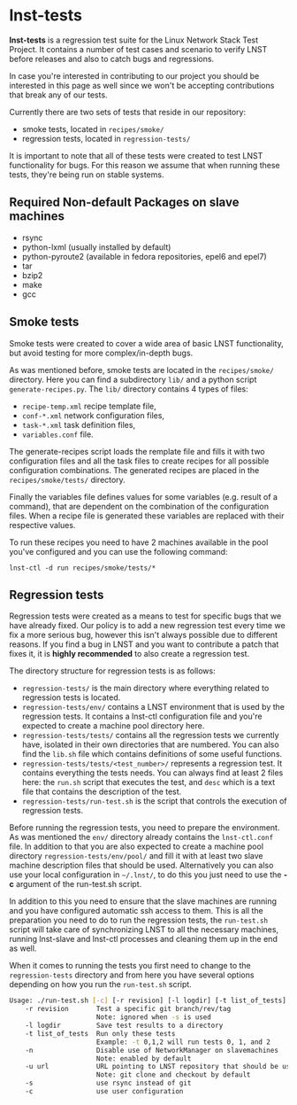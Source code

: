 # lnst-tests

**lnst-tests** is a regression test suite for the Linux Network Stack Test
Project. It contains a number of test cases and scenario to verify LNST
before releases and also to catch bugs and regressions.

In case you're interested in contributing to our project you should be
interested in this page as well since we won't be accepting contributions that
break any of our tests.

Currently there are two sets of tests that reside in our repository:
* smoke tests, located in ```recipes/smoke/```
* regression tests, located in ```regression-tests/```

It is important to note that all of these tests were created to test LNST
functionality for bugs. For this reason we assume that when running these
tests, they're being run on stable systems.

## Required Non-default Packages on slave machines

* rsync
* python-lxml (usually installed by default)
* python-pyroute2 (available in fedora repositories, epel6 and epel7)
* tar
* bzip2
* make
* gcc

## Smoke tests

Smoke tests were created to cover a wide area of basic LNST functionality, but
avoid testing for more complex/in-depth bugs.

As was mentioned before, smoke tests are located in the ```recipes/smoke/```
directory. Here you can find a subdirectory ```lib/``` and a python script
```generate-recipes.py```. The ```lib/``` directory contains 4 types of files:
* ```recipe-temp.xml``` recipe template file,
* ```conf-*.xml``` network configuration files,
* ```task-*.xml``` task definition files,
* ```variables.conf``` file.

The generate-recipes script loads the remplate file and fills it with two
configuration files and all the task files to create recipes for all possible
configuration combinations. The generated recipes are placed in the
```recipes/smoke/tests/``` directory.

Finally the variables file defines values for some variables (e.g. result of a
command), that are dependent on the combination of the configuration files.
When a recipe file is generated these variables are replaced with their
respective values.

To run these recipes you need to have 2 machines available in the pool you've
configured and you can use the following command:
```
lnst-ctl -d run recipes/smoke/tests/*
```

## Regression tests

Regression tests were created as a means to test for specific bugs that we have
already fixed. Our policy is to add a new regression test every time we fix a
more serious bug, however this isn't always possible due to different reasons.
If you find a bug in LNST and you want to contribute a patch that fixes it, it
is **highly recommended** to also create a regression test.

The directory structure for regression tests is as follows:
* ```regression-tests/``` is the main directory where everything related to
  regression tests is located.
* ```regression-tests/env/``` contains a LNST environment that is used by the
  regression tests. It contains a lnst-ctl configuration file and you're
  expected to create a machine pool directory here.
* ```regression-tests/tests/``` contains all the regression tests we currently
  have, isolated in their own directories that are numbered. You can also find
  the ```lib.sh``` file which contains definitions of some useful functions.
* ```regression-tests/tests/<test_number>/``` represents a regression test. It
  contains everything the tests needs. You can always find at least 2 files
  here: the ```run.sh``` script that executes the test, and ```desc``` which is
  a text file that contains the description of the test.
* ```regression-tests/run-test.sh``` is the script that controls the execution
  of regression tests.

Before running the regression tests, you need to prepare the environment. As
was mentioned the ```env/``` directory already contains the ```lnst-ctl.conf```
file. In addition to that you are also expected to create a machine pool
directory ```regression-tests/env/pool/``` and fill it with at least two slave
machine description files that should be used. Alternatively you can also use
your local configuration in ```~/.lnst/```, to do this you just need to use the
**-c** argument of the run-test.sh script.

In addition to this you need to ensure that the slave machines are running and
you have configured automatic ssh access to them. This is all the preparation
you need to do to run the regression tests, the ```run-test.sh``` script will
take care of synchronizing LNST to all the necessary machines, running
lnst-slave and lnst-ctl processes and cleaning them up in the end as well.

When it comes to running the tests you first need to change to the
```regression-tests``` directory and from here you have several options
depending on how you run the ```run-test.sh``` script.
```sh
Usage: ./run-test.sh [-c] [-r revision] [-l logdir] [-t list_of_tests] [-u url] [-n]
    -r revision       Test a specific git branch/rev/tag
                      Note: ignored when -s is used
    -l logdir         Save test results to a directory
    -t list_of_tests  Run only these tests
                      Example: -t 0,1,2 will run tests 0, 1, and 2
    -n                Disable use of NetworkManager on slavemachines
                      Note: enabled by default
    -u url            URL pointing to LNST repository that should be used
                      Note: git clone and checkout by default
    -s                use rsync instead of git
    -c                use user configuration
```

